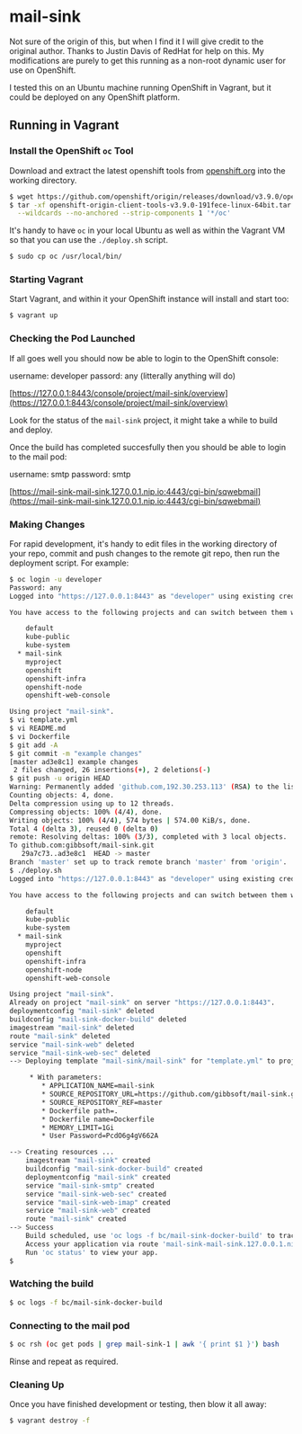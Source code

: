 # mail-sink

Not sure of the origin of this, but when I find it I will give credit to the
original author. Thanks to Justin Davis of RedHat for help on this. My
modifications are purely to get this running as a non-root dynamic user for
use on OpenShift.

I tested this on an Ubuntu machine running OpenShift in Vagrant, but it could
be deployed on any OpenShift platform.

## Running in Vagrant

### Install the OpenShift `oc` Tool

Download and extract the latest openshift tools from [openshift.org](https://www.openshift.org/download.html#oc-platforms)
into the working directory.

```bash
$ wget https://github.com/openshift/origin/releases/download/v3.9.0/openshift-origin-client-tools-v3.9.0-191fece-linux-64bit.tar.gz
$ tar -xf openshift-origin-client-tools-v3.9.0-191fece-linux-64bit.tar.gz \
  --wildcards --no-anchored --strip-components 1 '*/oc'
```

It's handy to have `oc` in your local Ubuntu as well as within the Vagrant VM
so that you can use the `./deploy.sh` script.

```bash
$ sudo cp oc /usr/local/bin/
```

### Starting Vagrant

Start Vagrant, and within it your OpenShift instance will install and start
too:

```bash
$ vagrant up
```

### Checking the Pod Launched

If all goes well you should now be able to login to the OpenShift console:

username: developer
passord: any  (litterally anything will do)

[https://127.0.0.1:8443/console/project/mail-sink/overview](https://127.0.0.1:8443/console/project/mail-sink/overview)

Look for the status of the `mail-sink` project, it might take a while to build
and deploy.

Once the build has completed succesfully then you should be able to login
to the mail pod:

username: smtp
password: smtp

[https://mail-sink-mail-sink.127.0.0.1.nip.io:4443/cgi-bin/sqwebmail](https://mail-sink-mail-sink.127.0.0.1.nip.io:4443/cgi-bin/sqwebmail)


### Making Changes

For rapid development, it's handy to edit files in the working directory of
your repo, commit and push changes to the remote git repo, then run the
deployment script. For example:

```bash
$ oc login -u developer
Password: any
Logged into "https://127.0.0.1:8443" as "developer" using existing credentials.

You have access to the following projects and can switch between them with 'oc project <projectname>':

    default
    kube-public
    kube-system
  * mail-sink
    myproject
    openshift
    openshift-infra
    openshift-node
    openshift-web-console

Using project "mail-sink".
$ vi template.yml
$ vi README.md
$ vi Dockerfile
$ git add -A
$ git commit -m "example changes"
[master ad3e8c1] example changes
 2 files changed, 26 insertions(+), 2 deletions(-)
$ git push -u origin HEAD
Warning: Permanently added 'github.com,192.30.253.113' (RSA) to the list of known hosts.
Counting objects: 4, done.
Delta compression using up to 12 threads.
Compressing objects: 100% (4/4), done.
Writing objects: 100% (4/4), 574 bytes | 574.00 KiB/s, done.
Total 4 (delta 3), reused 0 (delta 0)
remote: Resolving deltas: 100% (3/3), completed with 3 local objects.
To github.com:gibbsoft/mail-sink.git
   29a7c73..ad3e8c1  HEAD -> master
Branch 'master' set up to track remote branch 'master' from 'origin'.
$ ./deploy.sh
Logged into "https://127.0.0.1:8443" as "developer" using existing credentials.

You have access to the following projects and can switch between them with 'oc project <projectname>':

    default
    kube-public
    kube-system
  * mail-sink
    myproject
    openshift
    openshift-infra
    openshift-node
    openshift-web-console

Using project "mail-sink".
Already on project "mail-sink" on server "https://127.0.0.1:8443".
deploymentconfig "mail-sink" deleted
buildconfig "mail-sink-docker-build" deleted
imagestream "mail-sink" deleted
route "mail-sink" deleted
service "mail-sink-web" deleted
service "mail-sink-web-sec" deleted
--> Deploying template "mail-sink/mail-sink" for "template.yml" to project mail-sink

     * With parameters:
        * APPLICATION_NAME=mail-sink
        * SOURCE_REPOSITORY_URL=https://github.com/gibbsoft/mail-sink.git
        * SOURCE_REPOSITORY_REF=master
        * Dockerfile path=.
        * Dockerfile name=Dockerfile
        * MEMORY_LIMIT=1Gi
        * User Password=PcdO6g4gV662A

--> Creating resources ...
    imagestream "mail-sink" created
    buildconfig "mail-sink-docker-build" created
    deploymentconfig "mail-sink" created
    service "mail-sink-smtp" created
    service "mail-sink-web-sec" created
    service "mail-sink-web-imap" created
    service "mail-sink-web" created
    route "mail-sink" created
--> Success
    Build scheduled, use 'oc logs -f bc/mail-sink-docker-build' to track its progress.
    Access your application via route 'mail-sink-mail-sink.127.0.0.1.nip.io'
    Run 'oc status' to view your app.
$
```

### Watching the build

```bash
$ oc logs -f bc/mail-sink-docker-build
```

### Connecting to the mail pod

```bash
$ oc rsh (oc get pods | grep mail-sink-1 | awk '{ print $1 }') bash
```

Rinse and repeat as required.

### Cleaning Up

Once you have finished development or testing, then blow it all away:

```bash
$ vagrant destroy -f
```
